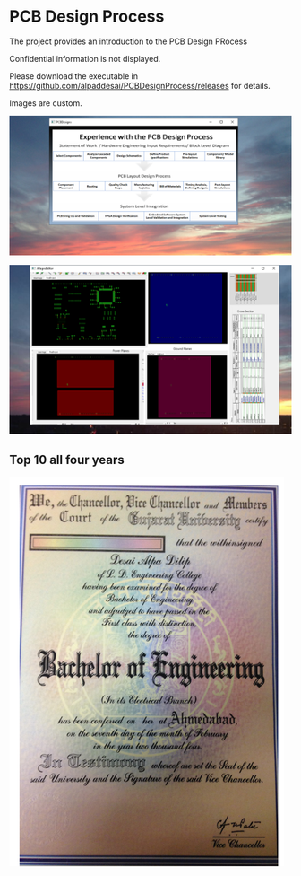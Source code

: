 # PCB Design Process

The project provides an introduction to the PCB Design PRocess

Confidential information is not displayed. 

Please download the executable in https://github.com/alpaddesai/PCBDesignProcess/releases for details. 

Images are custom. 

![image](PCB1.png)

![image](AllegroEditorImage.png)

## Top 10 all four years
![image](BachelorofEngineering_EE.png)

